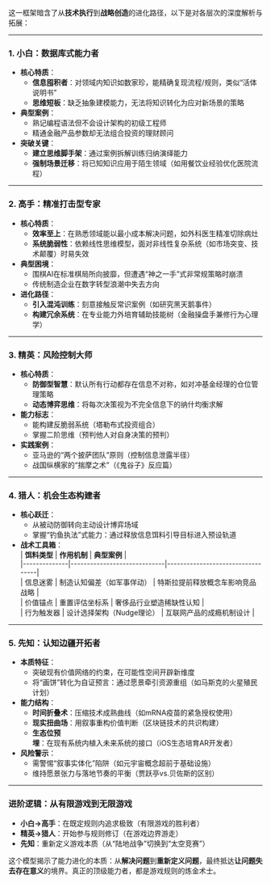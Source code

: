 这一框架暗含了从**技术执行**到**战略创造**的进化路径，以下是对各层次的深度解析与拓展：

---

### **1. 小白：数据库式能力者**  
- **核心特质**：  
  - **信息囤积者**：对领域内知识如数家珍，能精确复现流程/规则，类似“活体说明书”  
  - **思维短板**：缺乏抽象建模能力，无法将知识转化为应对新场景的策略  
- **典型案例**：  
  - 熟记编程语法但不会设计架构的初级工程师  
  - 精通金融产品参数却无法组合投资的理财顾问  
- **突破关键**：  
  - **建立思维脚手架**：通过案例拆解训练归纳演绎能力  
  - **强制场景迁移**：将已知知识应用于陌生领域（如用餐饮业经验优化医院流程）

---

### **2. 高手：精准打击型专家**  
- **核心特质**：  
  - **效率至上**：在熟悉领域能以最小成本解决问题，如外科医生精准切除病灶  
  - **系统脆弱性**：依赖线性思维模型，面对非线性复杂系统（如市场突变、技术颠覆）时易失效  
- **典型困境**：  
  - 围棋AI在标准棋局所向披靡，但遭遇“神之一手”式非常规策略时崩溃  
  - 传统制造企业在数字转型浪潮中失去方向  
- **进化路径**：  
  - **引入混沌训练**：刻意接触反常识案例（如研究黑天鹅事件）  
  - **构建冗余系统**：在专业能力外培育辅助技能树（金融操盘手兼修行为心理学）

---

### **3. 精英：风险控制大师**  
- **核心特质**：  
  - **防御型智慧**：默认所有行动都存在信息不对称，如对冲基金经理的仓位管理策略  
  - **动态博弈思维**：将每次决策视为不完全信息下的纳什均衡求解  
- **能力标志**：  
  - 能构建反脆弱系统（塔勒布式投资组合）  
  - 掌握二阶思维（预判他人对自身决策的预判）  
- **实践案例**：  
  - 亚马逊的“两个披萨团队”原则（控制信息泄露半径）  
  - 战国纵横家的“揣摩之术”（《鬼谷子》反应篇）

---

### **4. 猎人：机会生态构建者**  
- **核心跃迁**：  
  - 从被动防御转向主动设计博弈场域  
  - 掌握“钓鱼执法”式能力：通过释放信息饵料引导目标进入预设轨道  
- **战术工具箱**：  
  | **饵料类型** | **作用机制**                | **典型案例**                     |  
  |--------------|-----------------------------|----------------------------------|  
  | 信息迷雾     | 制造认知偏差（如军事佯动）  | 特斯拉提前释放概念车影响竞品战略 |  
  | 价值锚点     | 重置评估坐标系              | 奢侈品行业塑造稀缺性认知         |  
  | 行为触发器   | 设计选择架构（Nudge理论）   | 互联网产品的成瘾机制设计         |  

---

### **5. 先知：认知边疆开拓者**  
- **本质特征**：  
  - 突破现有价值网络的约束，在可能性空间开辟新维度  
  - 将“画饼”转化为自证预言：通过愿景牵引资源重组（如马斯克的火星殖民计划）  
- **能力结构**：  
  - **时间折叠术**：压缩技术成熟曲线（如mRNA疫苗的紧急授权使用）  
  - **现实扭曲场**：用叙事重构价值判断（区块链技术的共识构建）  
  - **生态位预埋**：在现有系统内植入未来系统的接口（iOS生态培育AR开发者）  
- **风险警示**：  
  - 需警惕“叙事实体化”陷阱（如元宇宙概念超前于基础设施）  
  - 维持愿景张力与落地节奏的平衡（贾跃亭vs.贝佐斯的区别）

---

### **进阶逻辑：从有限游戏到无限游戏**  
- **小白→高手**：在既定规则内追求极致（有限游戏的胜利者）  
- **精英→猎人**：开始参与规则修订（在游戏边界游走）  
- **先知**：重新定义游戏本质（从“陆地战争”切换到“太空竞赛”）  

这个模型揭示了能力进化的本质：从**解决问题**到**重新定义问题**，最终抵达**让问题失去存在意义**的境界。真正的顶级能力者，都是游戏规则的炼金术士。
